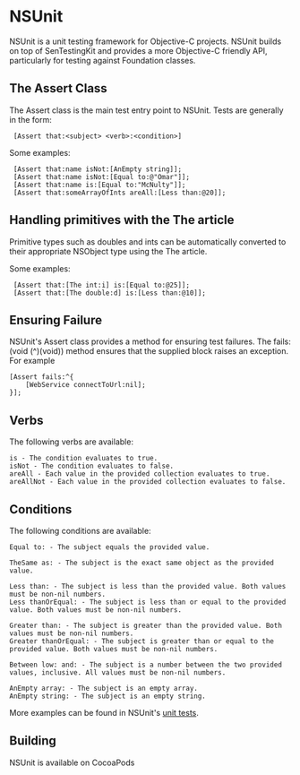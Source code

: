 NSUnit
======

NSUnit is a unit testing framework for Objective-C projects. NSUnit builds on top of SenTestingKit and provides a more Objective-C friendly API, particularly for testing against Foundation classes.

The Assert Class
----------------

The Assert class is the main test entry point to NSUnit. Tests are generally in the form:

     [Assert that:<subject> <verb>:<condition>]
   
Some examples:

     [Assert that:name isNot:[AnEmpty string]];
     [Assert that:name isNot:[Equal to:@"Omar"]];
     [Assert that:name is:[Equal to:"McNulty"]];
     [Assert that:someArrayOfInts areAll:[Less than:@20]];

Handling primitives with the The article
----------------------------------------
Primitive types such as doubles and ints can be automatically converted to their appropriate NSObject type using the The article. 

Some examples:

     [Assert that:[The int:i] is:[Equal to:@25]];
     [Assert that:[The double:d] is:[Less than:@10]];


Ensuring Failure
----------------

NSUnit's Assert class provides a method for ensuring test failures. The fails:(void (^)(void)) method ensures that the supplied block raises an exception. For example

    [Assert fails:^{
        [WebService connectToUrl:nil];
    }];


Verbs
-----

The following verbs are available:

    is - The condition evaluates to true.
    isNot - The condition evaluates to false.
    areAll - Each value in the provided collection evaluates to true.
    areAllNot - Each value in the provided collection evaluates to false.

Conditions
----------

The following conditions are available:

    Equal to: - The subject equals the provided value.

    TheSame as: - The subject is the exact same object as the provided value.
    
    Less than: - The subject is less than the provided value. Both values must be non-nil numbers.
    Less thanOrEqual: - The subject is less than or equal to the provided value. Both values must be non-nil numbers.
    
    Greater than: - The subject is greater than the provided value. Both values must be non-nil numbers.
    Greater thanOrEqual: - The subject is greater than or equal to the provided value. Both values must be non-nil numbers.
    
    Between low: and: - The subject is a number between the two provided values, inclusive. All values must be non-nil numbers.
    
    AnEmpty array: - The subject is an empty array.
    AnEmpty string: - The subject is an empty string.
 
More examples can be found in NSUnit's [unit tests](https://github.com/jacksonh/NSUnit/blob/master/NSUnitTests/NSUnitTests.m).


Building
--------

NSUnit is available on CocoaPods
